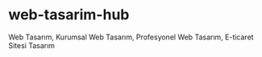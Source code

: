 # web-tasarim-hub
Web Tasarım, Kurumsal Web Tasarım, Profesyonel Web Tasarım, E-ticaret Sitesi Tasarım
